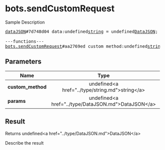 # bots.sendCustomRequest

Sample Description

<pre>
<a href="../constructor/dataJSON">dataJSON</a>#7d748d04 data:undefined<a href="../type/string.md">string</a> = undefined<a href="../type/DataJSON.md">DataJSON</a>;

---functions---
<a href="../method/bots.sendCustomRequest.md">bots.sendCustomRequest</a>#aa2769ed custom_method:undefined<a href="../type/string.md">string</a> params:undefined<a href="../type/DataJSON.md">DataJSON</a> = undefined<a href="../type/DataJSON.md">DataJSON</a>;
</pre>

## Parameters

| Name | Type | Description |
|------|:----:|-------------|
| **custom_method** | undefined&lt;a href=&#34;../type/string.md&#34;&gt;string&lt;/a&gt; | Param description |
| **params** | undefined&lt;a href=&#34;../type/DataJSON.md&#34;&gt;DataJSON&lt;/a&gt; | Param description |

## Result

Returns undefined&lt;a href=&#34;../type/DataJSON.md&#34;&gt;DataJSON&lt;/a&gt;

Describe the result

